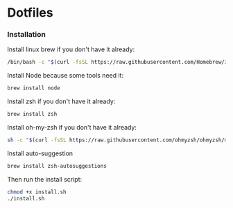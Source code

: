 # Dotfiles


### Installation

Install linux brew if you don't have it already:
```bash
/bin/bash -c "$(curl -fsSL https://raw.githubusercontent.com/Homebrew/install/HEAD/install.sh)"
```
Install Node because some tools need it:
```bash
brew install node
```
Install zsh if you don't have it already:
```bash
brew install zsh
```
Install oh-my-zsh if you don't have it already:
```bash
sh -c "$(curl -fsSL https://raw.githubusercontent.com/ohmyzsh/ohmyzsh/master/tools/install.sh)"
```
Install auto-suggestion 
```bash
brew install zsh-autosuggestions
```
Then run the install script:
```bash
chmod +x install.sh
./install.sh
```
